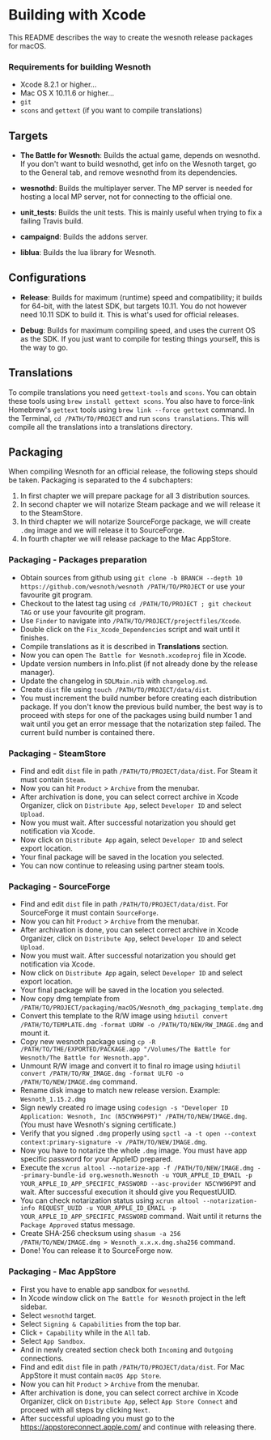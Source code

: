 # Building with Xcode
This README describes the way to create the wesnoth release packages for macOS.

### Requirements for building Wesnoth
 * Xcode 8.2.1 or higher...
 * Mac OS X 10.11.6 or higher...
 * `git`
 * `scons` and `gettext` (if you want to compile translations)

## Targets
* **The Battle for Wesnoth**:
Builds the actual game, depends on wesnothd. If you don't want to build wesnothd, get info on the Wesnoth target, go to the General tab, and remove wesnothd from its dependencies.

* **wesnothd**:
Builds the multiplayer server. The MP server is needed for hosting a local MP server, not for connecting to the official one.

* **unit_tests**:
Builds the unit tests. This is mainly useful when trying to fix a failing Travis build.

* **campaignd**:
Builds the addons server.

* **liblua**:
Builds the lua library for Wesnoth.


## Configurations
* **Release**:
Builds for maximum (runtime) speed and compatibility; it builds for 64-bit, with the latest SDK, but targets 10.11. You do not however need 10.11 SDK to build it. This is what's used for official releases.

* **Debug**:
Builds for maximum compiling speed, and uses the current OS as the SDK. If you just want to compile for testing things yourself, this is the way to go.

## Translations
To compile translations you need `gettext-tools` and `scons`. You can obtain these tools using `brew install gettext scons`. You also have to force-link Homebrew's `gettext` tools using `brew link --force gettext` command. In the Terminal, `cd /PATH/TO/PROJECT` and run `scons translations`. This will compile all the translations into a translations directory.

## Packaging
When compiling Wesnoth for an official release, the following steps should be taken. Packaging is separated to the 4 subchapters:
1. In first chapter we will prepare package for all 3 distribution sources.
2. In second chapter we will notarize Steam package and we will release it to the SteamStore.
3. In third chapter we will notarize SourceForge package, we will create `.dmg` image and we will release it to SourceForge.
4. In fourth chapter we will release package to the Mac AppStore.

### Packaging - Packages preparation
 * Obtain sources from github using `git clone -b BRANCH --depth 10 https://github.com/wesnoth/wesnoth /PATH/TO/PROJECT` or use your favourite git program.
 * Checkout to the latest tag using `cd /PATH/TO/PROJECT ; git checkout TAG` or use your favourite git program.
 * Use `Finder` to navigate into `/PATH/TO/PROJECT/projectfiles/Xcode`.
 * Double click on the `Fix_Xcode_Dependencies` script and wait until it finishes.
 * Compile translations as it is described in **Translations** section.
 * Now you can open `The Battle for Wesnoth.xcodeproj` file in Xcode.
 * Update version numbers in Info.plist (if not already done by the release manager).
 * Update the changelog in `SDLMain.nib` with `changelog.md`.
 * Create `dist` file using `touch /PATH/TO/PROJECT/data/dist`.
 * You must increment the build number before creating each distribution package. If you don't know the previous build number, the best way is to proceed with steps for one of the packages using build number 1 and wait until you get an error message that the notarization step failed. The current build number is contained there.

### Packaging - SteamStore
 * Find and edit `dist` file in path `/PATH/TO/PROJECT/data/dist`. For Steam it must contain `Steam`.
 * Now you can hit `Product` > `Archive` from the menubar.
 * After archivation is done, you can select correct archive in Xcode Organizer, click on `Distribute App`, select `Developer ID` and select `Upload`.
 * Now you must wait. After successful notarization you should get notification via Xcode.
 * Now click on `Distribute App` again, select `Developer ID` and select export location.
 * Your final package will be saved in the location you selected.
 * You can now continue to releasing using partner steam tools.

### Packaging - SourceForge
 * Find and edit `dist` file in path `/PATH/TO/PROJECT/data/dist`. For SourceForge it must contain `SourceForge`.
 * Now you can hit `Product` > `Archive` from the menubar.
 * After archivation is done, you can select correct archive in Xcode Organizer, click on `Distribute App`, select `Developer ID` and select `Upload`.
 * Now you must wait. After successful notarization you should get notification via Xcode.
 * Now click on `Distribute App` again, select `Developer ID` and select export location.
 * Your final package will be saved in the location you selected.
 * Now copy dmg template from `/PATH/TO/PROJECT/packaging/macOS/Wesnoth_dmg_packaging_template.dmg`
 * Convert this template to the R/W image using `hdiutil convert /PATH/TO/TEMPLATE.dmg -format UDRW -o /PATH/TO/NEW/RW_IMAGE.dmg` and mount it.
 * Copy new wesnoth package using `cp -R /PATH/TO/THE/EXPORTED/PACKAGE.app "/Volumes/The Battle for Wesnoth/The Battle for Wesnoth.app"`.
 * Unmount R/W image and convert it to final ro image using `hdiutil convert /PATH/TO/RW_IMAGE.dmg -format ULFO -o /PATH/TO/NEW/IMAGE.dmg` command.
 * Rename disk image to match new release version. Example: `Wesnoth_1.15.2.dmg`
 * Sign newly created ro image using `codesign -s "Developer ID Application: Wesnoth, Inc (N5CYW96P9T)" /PATH/TO/NEW/IMAGE.dmg`. (You must have Wesnoth's signing certificate.)
 * Verify that you signed `.dmg` properly using `spctl -a -t open --context context:primary-signature -v /PATH/TO/NEW/IMAGE.dmg`.
 * Now you have to notarize the whole `.dmg` image. You must have app specific password for your AppleID prepared.
 * Execute the `xcrun altool --notarize-app -f /PATH/TO/NEW/IMAGE.dmg --primary-bundle-id org.wesnoth.Wesnoth -u YOUR_APPLE_ID_EMAIL -p YOUR_APPLE_ID_APP_SPECIFIC_PASSWORD --asc-provider N5CYW96P9T` and wait. After successful execution it should give you RequestUUID.
 * You can check notarization status using `xcrun altool --notarization-info REQUEST_UUID -u YOUR_APPLE_ID_EMAIL -p YOUR_APPLE_ID_APP_SPECIFIC_PASSWORD` command. Wait until it returns the `Package Approved` status message.
 * Create SHA-256 checksum using `shasum -a 256 /PATH/TO/NEW/IMAGE.dmg > Wesnoth_x.x.x.dmg.sha256` command.
 * Done! You can release it to SourceForge now.

### Packaging - Mac AppStore
 * First you have to enable app sandbox for `wesnothd`.
 * In Xcode window click on `The Battle for Wesnoth` project in the left sidebar.
 * Select `wesnothd` target.
 * Select `Signing & Capabilities` from the top bar.
 * Click `+ Capability` while in the `All` tab.
 * Select `App Sandbox`.
 * And in newly created section check both `Incoming` and `Outgoing` connections.
 * Find and edit `dist` file in path `/PATH/TO/PROJECT/data/dist`. For Mac AppStore it must contain `macOS App Store`.
 * Now you can hit `Product` > `Archive` from the menubar.
 * After archivation is done, you can select correct archive in Xcode Organizer, click on `Distribute App`, select `App Store Connect` and proceed with all steps by clicking `Next`.
 * After successful uploading you must go to the https://appstoreconnect.apple.com/ and continue with releasing there.
